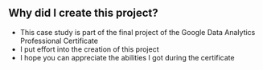 ## Why did I create this project?
+ This case study is part of the final project of the Google Data Analytics Professional Certificate
+ I put effort into the creation of this project
+ I hope you can appreciate the abilities I got during the certificate
